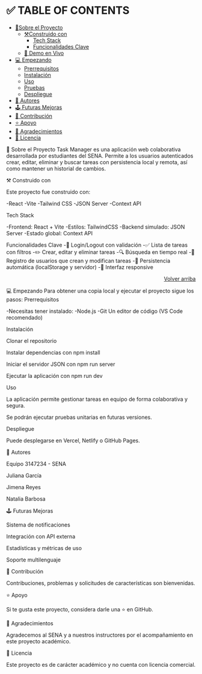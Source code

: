 # ✅ TABLE OF CONTENTS
- [📖Sobre el Proyecto](#about-project)
  - [⚒️Construido con](#built-with)
    - [Tech Stack](#tech-stack)
    - [Funcionalidades Clave](#key-features)
  - [🚀 Demo en Vivo](#live-demo)
- [💻 Empezando](#getting-started)
   - [Prerrequisitos](#prerequisites)
   - [Instalación](#install)
   - [Uso](#usage)
   - [Pruebas](#run-tests)
   - [Despliegue](#deployment)
- [👥 Autores](#authors)
- [🕹️ Futuras Mejoras](#future-features)
- [🤝 Contribución](#contributing)
- [⭐ Apoyo](#support)
- [👏 Agradecimientos](#ackknowledgements)
- [📃 Licencia](#license)

📖 Sobre el Proyecto <a name="about-project"></a>
Task Manager es una aplicación web colaborativa desarrollada por estudiantes del SENA. Permite a los usuarios autenticados crear, editar,
eliminar y buscar tareas con persistencia local y remota, así como mantener un historial de cambios.

⚒️ Construido con <a name="built-with"></a>

Este proyecto fue construido con:

-React
-Vite
-Tailwind CSS
-JSON Server
-Context API

Tech Stack <a name="tech-stack"></a>

-Frontend: React + Vite
-Estilos: TailwindCSS
-Backend simulado: JSON Server
-Estado global: Context API


Funcionalidades Clave 
-🔐 Login/Logout con validación
-✅ Lista de tareas con filtros
-✏️ Crear, editar y eliminar tareas
-🔍 Búsqueda en tiempo real
-👥 Registro de usuarios que crean y modifican tareas
-💾 Persistencia automática (localStorage y servidor)
-📱 Interfaz responsive
<p align="right"><a href="#readme-top">Volver arriba</a></p>

💻 Empezando <a name="getting-started"></a>
Para obtener una copia local y ejecutar el proyecto sigue los pasos:
Prerrequisitos <a name="prerequisites"></a>

-Necesitas tener instalado:
-Node.js
-Git
Un editor de código (VS Code recomendado)


Instalación <a name="install"></a>

Clonar el repositorio

Instalar dependencias con npm install

Iniciar el servidor JSON con npm run server

Ejecutar la aplicación con npm run dev

Uso <a name="usage"></a>

La aplicación permite gestionar tareas en equipo de forma colaborativa y segura.


Se podrán ejecutar pruebas unitarias en futuras versiones.

Despliegue <a name="deployment"></a>

Puede desplegarse en Vercel, Netlify o GitHub Pages.


👥 Autores <a name="authors"></a>

Equipo 3147234 - SENA

Juliana García

Jimena Reyes

Natalia Barbosa


🕹️ Futuras Mejoras <a name="future-features"></a>

 Sistema de notificaciones

 Integración con API externa

 Estadísticas y métricas de uso

 Soporte multilenguaje

🤝 Contribución <a name="contributing"></a>

Contribuciones, problemas y solicitudes de características son bienvenidas.

⭐ Apoyo <a name="support"></a>

Si te gusta este proyecto, considera darle una ⭐ en GitHub.

👏 Agradecimientos <a name="acknowledgements"></a>

Agradecemos al SENA y a nuestros instructores por el acompañamiento en este proyecto académico.

📃 Licencia <a name="license"></a>

Este proyecto es de carácter académico y no cuenta con licencia comercial.

